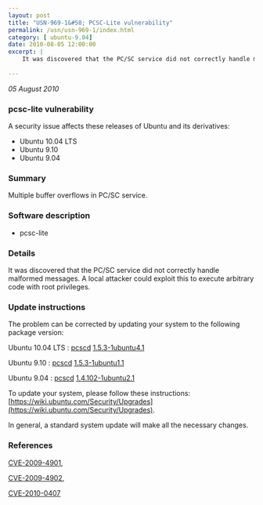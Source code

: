 ```yaml
---
layout: post
title: "USN-969-1&#58; PCSC-Lite vulnerability"
permalink: /usn/usn-969-1/index.html
category: [ ubuntu-9.04]
date: 2010-08-05 12:00:00
excerpt: |
    It was discovered that the PC/SC service did not correctly handle malformed messages. A local attacker could exploit this to execute arbitrary code with root privileges. 
    
--- 
```

 
 

*05 August 2010*

### pcsc-lite vulnerability

A security issue affects these releases of Ubuntu and its derivatives:

* Ubuntu 10.04 LTS
* Ubuntu 9.10
* Ubuntu 9.04

### Summary

Multiple buffer overflows in PC/SC service. 

### Software description

* pcsc-lite 

### Details

It was discovered that the PC/SC service did not correctly handle malformed messages. A local attacker could exploit this to execute arbitrary code with root privileges. 

### Update instructions

The problem can be corrected by updating your system to the following package version:

Ubuntu 10.04 LTS
 : [pcscd](https://launchpad.net/ubuntu/+source/pcsc-lite) <span> [1.5.3-1ubuntu4.1](https://launchpad.net/ubuntu/+source/pcsc-lite/1.5.3-1ubuntu4.1) </span> 

Ubuntu 9.10
 : [pcscd](https://launchpad.net/ubuntu/+source/pcsc-lite) <span> [1.5.3-1ubuntu1.1](https://launchpad.net/ubuntu/+source/pcsc-lite/1.5.3-1ubuntu1.1) </span> 

Ubuntu 9.04
 : [pcscd](https://launchpad.net/ubuntu/+source/pcsc-lite) <span> [1.4.102-1ubuntu2.1](https://launchpad.net/ubuntu/+source/pcsc-lite/1.4.102-1ubuntu2.1) </span> 

To update your system, please follow these instructions: [https://wiki.ubuntu.com/Security/Upgrades](https://wiki.ubuntu.com/Security/Upgrades).

In general, a standard system update will make all the necessary changes. 

### References

 
 [CVE-2009-4901](http://people.ubuntu.com/~ubuntu-security/cve/CVE-2009-4901), 

 [CVE-2009-4902](http://people.ubuntu.com/~ubuntu-security/cve/CVE-2009-4902), 

 [CVE-2010-0407](http://people.ubuntu.com/~ubuntu-security/cve/CVE-2010-0407)
 

